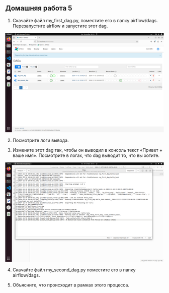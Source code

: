 ## Домашняя работа 5

1. Скачайте файл my_first_dag.py, поместите его в папку airflow/dags. Перезапустите airflow и запустите этот dag.

![browser](browser.png)

2. Посмотрите логи вывода.

3. Измените этот dag так, чтобы он выводил в консоль текст «Привет + ваше имя». Посмотрите в логах, что dag выводит
то, что вы хотите.

![log](log.png)

4. Скачайте файл my_second_dag.py поместите его в папку airflow/dags.

5. Объясните, что происходит в рамках этого процесса.

